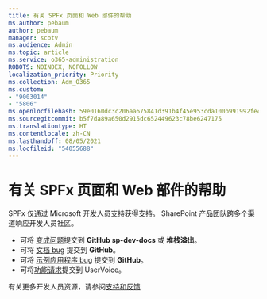 ```yaml
---
title: 有关 SPFx 页面和 Web 部件的帮助
ms.author: pebaum
author: pebaum
manager: scotv
ms.audience: Admin
ms.topic: article
ms.service: o365-administration
ROBOTS: NOINDEX, NOFOLLOW
localization_priority: Priority
ms.collection: Adm_O365
ms.custom:
- "9003014"
- "5806"
ms.openlocfilehash: 59e0160dc3c206aa675841d391b4f45e953cda100b991992fe4668d697c9e069
ms.sourcegitcommit: b5f7da89a650d2915dc652449623c78be6247175
ms.translationtype: HT
ms.contentlocale: zh-CN
ms.lasthandoff: 08/05/2021
ms.locfileid: "54055688"
---
```

# <a name="help-with-spfx-pages-and-web-parts"></a>有关 SPFx 页面和 Web 部件的帮助

SPFx 仅通过 Microsoft 开发人员支持获得支持。 SharePoint 产品团队跨多个渠道响应开发人员社区。

- 可将 [变成问题](https://docs.microsoft.com/sharepoint/dev/support-feedback#programming-questions)提交到 **GitHub sp-dev-docs** 或 **堆栈溢出**。
- 可将 [文档 bug](https://docs.microsoft.com/sharepoint/dev/support-feedback#documentation-bugs) 提交到 **GitHub**。
- 可将 [示例应用程序 bug](https://docs.microsoft.com/sharepoint/dev/support-feedback#sample-application-bugs) 提交到 **GitHub**。
- 可将[功能请求](https://docs.microsoft.com/sharepoint/dev/support-feedback#feature-requests)提交到 UserVoice。

有关更多开发人员资源，请参阅[支持和反馈](https://docs.microsoft.com/sharepoint/dev/support-feedback)